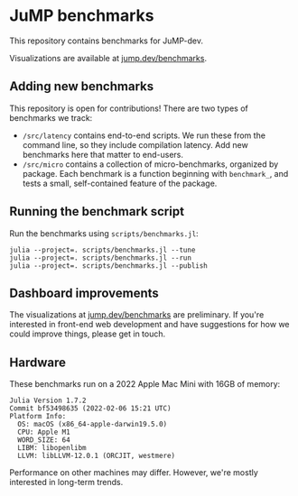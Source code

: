 # JuMP benchmarks

This repository contains benchmarks for JuMP-dev.

Visualizations are available at [jump.dev/benchmarks](https://jump.dev/benchmarks).

## Adding new benchmarks

This repository is open for contributions! There are two types of benchmarks we
track:

 * `/src/latency` contains end-to-end scripts. We run these from the command
   line, so they include compilation latency. Add new benchmarks here that
   matter to end-users.
 * `/src/micro` contains a collection of micro-benchmarks, organized by package.
   Each benchmark is a function beginning with `benchmark_`, and tests a small,
   self-contained feature of the package.

## Running the benchmark script

Run the benchmarks using `scripts/benchmarks.jl`:
```
julia --project=. scripts/benchmarks.jl --tune
julia --project=. scripts/benchmarks.jl --run
julia --project=. scripts/benchmarks.jl --publish
```

## Dashboard improvements

The visualizations at [jump.dev/benchmarks](https://jump.dev/benchmarks) are
preliminary. If you're interested in front-end web development and have
suggestions for how we could improve things, please get in touch.

## Hardware

These benchmarks run on a 2022 Apple Mac Mini with 16GB of memory:
```
Julia Version 1.7.2
Commit bf53498635 (2022-02-06 15:21 UTC)
Platform Info:
  OS: macOS (x86_64-apple-darwin19.5.0)
  CPU: Apple M1
  WORD_SIZE: 64
  LIBM: libopenlibm
  LLVM: libLLVM-12.0.1 (ORCJIT, westmere)
```
Performance on other machines may differ. However, we're mostly interested in
long-term trends.
